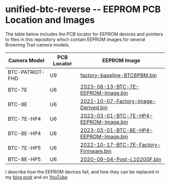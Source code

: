 # unified-btc-reverse -- EEPROM PCB Location and Images

The table below includes the PCB locator for EEPROM devices and pointers to files in this repository which contain EEPROM images for several Browning Trail camera models.

| Camera Model | PCB Locator  | EEPROM Image |
|--------------|--------------|--------------|
| BTC-PATRIOT-FHD | U9 | [factory-baseline-BTC6PBM.bin](https://github.com/robertzak133/unified-btc-reverse/blob/main/targets/btc-patriot-fhd/eeprom-images/factory-baseline-BTC6PBM.bin) |
| BTC-7E | U6 | [2023-08-13-BTC-7E-EEPROM-Image.bin](https://github.com/robertzak133/unified-btc-reverse/blob/main/targets/btc-7e/eeprom-images/2023-08-13-BTC-7E-EEPROM-Image.bin) |
| BTC-8E | U6 | [2021-10-07-Factory-Image-Derived.bin](https://github.com/robertzak133/unified-btc-reverse/blob/main/targets/btc-8e/eeprom-images/2021-10-07-Factory-Image-Derived.bin) |
| BTC-7E-HP4 | U6 | [2023-03-01-BTC-7E-HP4-EEPROM-Image.bin](https://github.com/robertzak133/unified-btc-reverse/blob/main/targets/btc-7e-hp4/eeprom-images/2023-03-01-BTC-7E-HP4-EEPROM-Image.bin) |
| BTC-8E-HP4 | U6 | [2023-03-01-BTC-8E-HP4-EEPROM-Image.bin](https://github.com/robertzak133/unified-btc-reverse/blob/main/targets/btc-8e-hp4/eeprom-images/2023-03-01-BTC-8E-HP4-EEPROM-Image.bin) |
| BTC-7E-HP5 | U6 | [2022-10-17-BTC-7E-Factory-Firmware.bin](https://github.com/robertzak133/unified-btc-reverse/blob/main/targets/btc-7e-hp5/eeprom-images/2022-10-17-BTC-7E-Factory-Firmware.bin) |
| BTC-8E-HP5 | U6 | [2020-09-04-Post-L10200F.bin](https://github.com/robertzak133/unified-btc-reverse/blob/main/targets/btc-8e-hp5/eeprom-images/2020-09-04-Post-L10200F.bin) |

I describe how the EEPROM devices fail, and how they can be replaced in my  [blog post](https://winterberrywildlife.ouroneacrefarm.com/2024/01/23/deep-tech-repairing-eeprom-in-browning-trail-cameras/) and on [YouTube](https://youtu.be/fbdQ_HbtRJ4) 